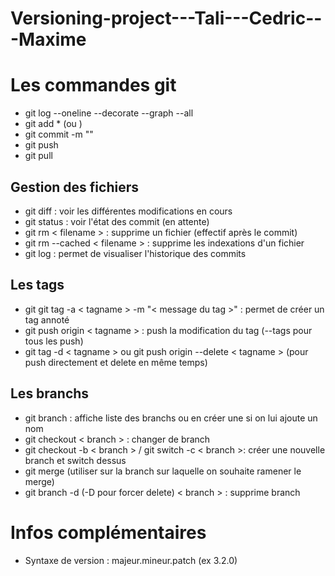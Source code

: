 # Versioning-project---Tali---Cedric---Maxime

# Les commandes git

- git log --oneline --decorate --graph --all
- git add \* (ou <filename>)
- git commit -m "<message>"
- git push
- git pull

## Gestion des fichiers

- git diff : voir les différentes modifications en cours
- git status : voir l'état des commit (en attente)
- git rm < filename > : supprime un fichier (effectif après le commit)
- git rm --cached < filename > : supprime les indexations d'un fichier
- git log : permet de visualiser l'historique des commits

## Les tags

- git git tag -a < tagname > -m "< message du tag >" : permet de créer un tag annoté
- git push origin < tagname > : push la modification du tag (--tags pour tous les push)
- git tag -d < tagname > ou git push origin --delete < tagname > (pour push directement et delete en même temps)

## Les branchs

- git branch : affiche liste des branchs ou en créer une si on lui ajoute un nom
- git checkout < branch > : changer de branch
- git checkout -b < branch > / git switch -c < branch >: créer une nouvelle branch et switch dessus
- git merge (utiliser sur la branch sur laquelle on souhaite ramener le merge)
- git branch -d (-D pour forcer delete) < branch > : supprime branch

# Infos complémentaires

- Syntaxe de version : majeur.mineur.patch (ex 3.2.0)
